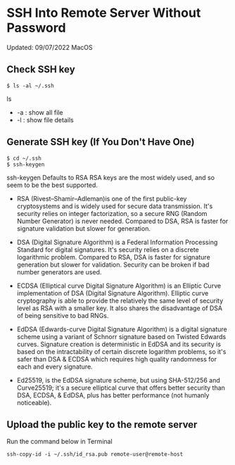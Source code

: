 # SSH Into Remote Server Without Password

Updated: 09/07/2022
MacOS

## Check SSH key

```
$ ls -al ~/.ssh
```

ls

* -a : show all file
* -l : show file details

## Generate SSH key (If You Don't Have One)

```
$ cd ~/.ssh
$ ssh-keygen
```

ssh-keygen
Defaults to RSA
RSA keys are the most widely used, and so seem to be the best supported.

* RSA (Rivest–Shamir–Adleman)is one of the first public-key cryptosystems and is widely used for secure data transmission. It's security relies on integer factorization, so a secure RNG (Random Number Generator) is never needed. Compared to DSA, RSA is faster for signature validation but slower for generation.

* DSA (Digital Signature Algorithm) is a Federal Information Processing Standard for digital signatures. It's security relies on a discrete logarithmic problem. Compared to RSA, DSA is faster for signature generation but slower for validation. Security can be broken if bad number generators are used.

* ECDSA (Elliptical curve Digital Signature Algorithm) is an Elliptic Curve implementation of DSA (Digital Signature Algorithm). Elliptic curve cryptography is able to provide the relatively the same level of security level as RSA with a smaller key. It also shares the disadvantage of DSA of being sensitive to bad RNGs.

* EdDSA (Edwards-curve Digital Signature Algorithm) is a digital signature scheme using a variant of Schnorr signature based on Twisted Edwards curves. Signature creation is deterministic in EdDSA and its security is based on the intractability of certain discrete logarithm problems, so it's safer than DSA & ECDSA which requires high quality randomness for each and every signature.

* Ed25519, is the EdDSA signature scheme, but using SHA-512/256 and Curve25519; it's a secure elliptical curve that offers better security than DSA, ECDSA, & EdDSA, plus has better performance (not humanly noticeable).

## Upload the public key to the remote server
Run the command below in Terminal

```
ssh-copy-id -i ~/.ssh/id_rsa.pub remote-user@remote-host
```
